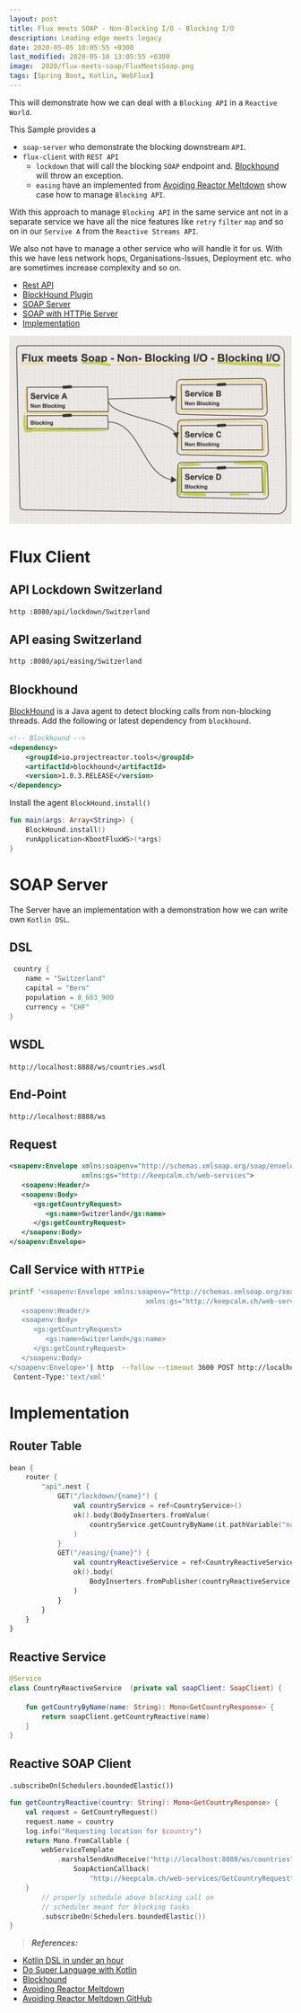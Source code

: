 ```yaml
---
layout: post
title: Flux meets SOAP - Non-Blocking I/O - Blocking I/O
description: Leading edge meets legacy
date: 2020-05-05 10:05:55 +0300
last_modified: 2020-05-10 13:05:55 +0300
image:  2020/flux-meets-soap/FluxMeetsSoap.png
tags: [Spring Boot, Kotlin, WebFlux]
--- 
```


This will demonstrate how we can deal with a `Blocking API` in a `Reactive World`.

This Sample provides a 
* `soap-server` who demonstrate the blocking downstream `API`.
* `flux-client` with `REST API` 
  * `lockdown` that will call the blocking `SOAP` endpoint and. [Blockhound](https://github.com/reactor/BlockHound) will throw an exception.
  * `easing` have an implemented from [Avoiding Reactor Meltdown](https://www.youtube.com/watch?v=xCu73WVg8Ps&t=7s) show case how to manage `Blocking API`.

With this approach to manage `Blocking API` in the same service ant not in a separate service we have all the nice features like `retry` `filter` `map` and so on
in our `Servive A` from the `Reactive Streams API`. 

We also not have to manage a other service who will handle it for us. With this we have less network hops, Organisations-Issues, Deployment etc. who are sometimes increase complexity and so on.


* [Rest API](#restAPI)
* [BlockHound Plugin](#blockHound)
* [SOAP Server](#soapServer)
* [SOAP with HTTPie Server](#httpieSoapCall)
* [Implementation](#implementation)


![hetzner-preis](/img/2020/flux-meets-soap/FluxMeetsSoap.png)



# Flux Client  <a name="restAPI"></a>
## API Lockdown Switzerland
```bash
http :8080/api/lockdown/Switzerland
```

## API easing Switzerland
```bash
http :8080/api/easing/Switzerland
```


## Blockhound  <a name="blockHound"></a>
[BlockHound](https://github.com/reactor/BlockHound) is a Java agent to detect blocking calls from non-blocking threads. 
Add the following or latest dependency from `blockhound`.
```xml
<!-- Blockhound	-->
<dependency>
    <groupId>io.projectreactor.tools</groupId>
    <artifactId>blockhound</artifactId>
    <version>1.0.3.RELEASE</version>
</dependency>
```

Install the agent `BlockHound.install()`
```kotlin
fun main(args: Array<String>) {
	BlockHound.install()
	runApplication<KbootFluxWS>(*args)
}
```
 
# SOAP Server <a name="soapServer"></a>
The Server have an implementation with a demonstration how we can write own `Kotlin DSL`.

## DSL
```kotlin
 country {
    name = "Switzerland"
    capital = "Bern"
    population = 8_603_900
    currency = "CHF"
}
```


## WSDL 
`http://localhost:8888/ws/countries.wsdl`

## End-Point
`http://localhost:8888/ws`

## Request 
```xml
<soapenv:Envelope xmlns:soapenv="http://schemas.xmlsoap.org/soap/envelope/"
				  xmlns:gs="http://keepcalm.ch/web-services">
   <soapenv:Header/>
   <soapenv:Body>
      <gs:getCountryRequest>
         <gs:name>Switzerland</gs:name>
      </gs:getCountryRequest>
   </soapenv:Body>
</soapenv:Envelope>
```

## Call Service with `HTTPie` <a name="httpieSoapCall"></a>

```bash
printf '<soapenv:Envelope xmlns:soapenv="http://schemas.xmlsoap.org/soap/envelope/"
                                  xmlns:gs="http://keepcalm.ch/web-services">
   <soapenv:Header/>
   <soapenv:Body>
      <gs:getCountryRequest>
         <gs:name>Switzerland</gs:name>
      </gs:getCountryRequest>
   </soapenv:Body>
</soapenv:Envelope>'| http  --follow --timeout 3600 POST http://localhost:8888/ws \
 Content-Type:'text/xml'
```




# Implementation <a name="implementation"></a>  
## Router Table 
```kotlin
bean {
    router {
        "api".nest {
            GET("/lockdown/{name}") {
                val countryService = ref<CountryService>()
                ok().body(BodyInserters.fromValue(
                    countryService.getCountryByName(it.pathVariable("name")))
                )
            }
            GET("/easing/{name}") {
                val countryReactiveService = ref<CountryReactiveService>()
                ok().body(
                    BodyInserters.fromPublisher(countryReactiveService.getCountryByName(it.pathVariable("name")), GetCountryResponse::class.java)
                )
            }
        }
    }
}
```

## Reactive Service
```kotlin
@Service
class CountryReactiveService  (private val soapClient: SoapClient) {

    fun getCountryByName(name: String): Mono<GetCountryResponse> {
        return soapClient.getCountryReactive(name)
    }
}
```
## Reactive SOAP Client
`.subscribeOn(Schedulers.boundedElastic())`
```kotlin
fun getCountryReactive(country: String): Mono<GetCountryResponse> {
    val request = GetCountryRequest()
    request.name = country
    log.info("Requesting location for $country")
    return Mono.fromCallable {
        webServiceTemplate
            .marshalSendAndReceive("http://localhost:8888/ws/countries", request,
                SoapActionCallback(
                    "http://keepcalm.ch/web-services/GetCountryRequest")) as GetCountryResponse
    }
        // properly schedule above blocking call on
        // scheduler meant for blocking tasks
        .subscribeOn(Schedulers.boundedElastic())
}
```

> **_References:_**  
* [Kotlin DSL in under an hour](https://www.youtube.com/watch?v=zYNbsVv9oN0)
* [Do Super Language with Kotlin](https://www.youtube.com/watch?v=hYXAFO3q3qU)
* [Blockhound](https://github.com/reactor/BlockHound)
* [Avoiding Reactor Meltdown](https://youtu.be/xCu73WVg8Ps?t=1)
* [Avoiding Reactor Meltdown GitHub](https://github.com/philsttr/avoiding-reactor-meltdown)
 



[jekyll-docs]: https://jekyllrb.com/docs/home
[jekyll-gh]:   https://github.com/jekyll/jekyll
[jekyll-talk]: https://talk.jekyllrb.com/

